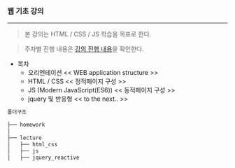 ### 웹 기초 강의
-----------------
> 본 강의는 HTML / CSS / JS 학습을 목표로 한다.

> 주차별 진행 내용은 [강의 진행 내용](https://docs.google.com/spreadsheets/d/1xQnbA17lpPmUnwtaOsySq9qvgj-EwoyEnCMYjbbiEVA/edit?usp=sharing, "강의 상세")을 확인한다.

+ 목차
	- 오리엔테이션 << WEB application structure >>
	- HTML / CSS << 정적페이지 구성 >>
	- JS (Modern JavaScript(ES6)) << 동적페이지 구성 >>
	- jquery 및 반응형 << to the next.. >>


```bash
폴더구조

├── homework
│   
├── lecture
│   ├── html_css
│   ├── js
│   ├── jquery_reactive
```